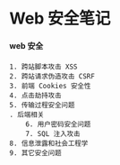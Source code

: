 # Web 安全笔记
####  web 安全
```
1. 跨站脚本攻击 XSS
2. 跨站请求伪造攻击 CSRF
3. 前端 Cookies 安全性
4. 点击劫持攻击
5. 传输过程安全问题
. 后端相关
    6. 用户密码安全问题
    7. SQL 注入攻击
8. 信息泄露和社会工程学
9. 其它安全问题
```